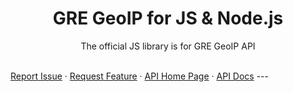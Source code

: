 <div align="center">
    <h1>GRE GeoIP for JS & Node.js</h1>
    <p>The official JS library is for GRE GeoIP API</p>
</div>
<br />
<a href="https://github.com/gre-dev/GeoIP-JS/issues/new">Report Issue</a> · 
<a href="https://github.com/gre-dev/GeoIP-JS/discussions/new">Request Feature</a> · 
<a href="https://www.gredev.io/en/GeoIP">API Home Page</a> · 
<a href="https://geoip-docs.gredev.io">API Docs</a>
---

